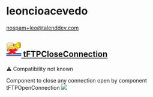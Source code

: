 # leoncioacevedo
  <nospam+leo@talenddev.com>

## <a href='./components/tFTPCloseConnection/readme.md'><img src='./components/tFTPCloseConnection/logo.jpg' width='40' height='40'> tFTPCloseConnection</a>
 :warning: Compatibility not known

Component to close any connection open by component tFTPOpenConnection
<img src='./components/tFTPCloseConnection/sample.jpg'>
